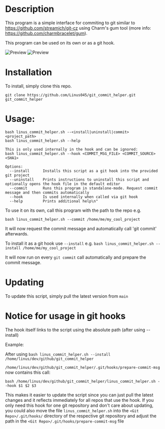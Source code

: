 # Description
This program is a simple interface for commiting to git similar to https://github.com/streamich/git-cz using Charm's gum tool (more info: https://github.com/charmbracelet/gum).

This program can be used on its own or as a git hook.

![Preview](https://i.imgur.com/apKuO1k.png)
![Preview](https://i.imgur.com/3rdpRS7.png)

# Installation
To install, simply clone this repo.

`git clone https://github.com/Linus045/git_commit_helper.git git_commit_helper`

# Usage: 
```
bash linus_commit_helper.sh --<install|uninstall|commit> <project_path>
bash linus_commit_helper.sh --help

This is only used internally in the hook and can be ignored:
bash linus_commit_helper.sh --hook <COMMIT_MSG_FILE> <COMMIT_SOURCE> <SHA1>

Options:
  --install      Installs this script as a git hook into the provided git project
  --uninstall    Prints instructions to uninstall this script and optionally opens the hook file in the default editor
  --commit       Runs this program in standalone-mode. Request commit message and then commits automatically
  --hook         Is used internally when called via git hook
  --help         Prints additional help\n"
```

To use it on its own, call this program with the path to the repo e.g. 

`bash linus_commit_helper.sh --commit /home/me/my_cool_project`

It will now request the commit message and automatically call 'git commit' afterwards.


To install it as a git hook use `--install` e.g. 
`bash linus_commit_helper.sh --install /home/me/my_cool_project`

It will now run on every `git commit` call automatically and prepare the commit message.

# Updating
To update this script, simply pull the latest version from `main`

# Notice for usage in git hooks
The hook itself links to the script using the absolute path (after using --install) 

Example: 

After using `bash linus_commit_helper.sh --install /home/linus/dev/github/git_commit_helper`

`/home/linus/dev/github/git_commit_helper/.git/hooks/prepare-commit-msg` now contains this call:
```
bash /home/linus/dev/github/git_commit_helper/linus_commit_helper.sh --hook $1 $2 $3
```

This makes it easier to update the script since you can just pull the latest changes and it reflects immediately for all repos that use the hook.
If you only need this hook for one git repository and don't care about updating, 
you could also move the file `linus_commit_helper.sh` into the `<Git Repo>/.git/hooks/` directory of the respective git repository 
and adjust the path in the `<Git Repo>/.git/hooks/prepare-commit-msg` file
